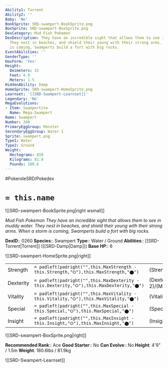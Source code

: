 ```yaml
---
Ability1: Torrent
Ability2: ''
Baby: 'No'
BookSprite: SRD-swampert-BookSprite.png
BoxSprite: SRD-swampert-BoxSprite.png
DexCategory: Mud Fish Pokemon
DexDescription: They have an incredible sight that allows them to see in muddy water.
  They nest in beaches, and shield their young with their strong arms. When a storm
  is coming, Swamperts build a fort with big rocks.
EventAbilities: ''
GenderType: ''
HasForm: 'Yes'
Height:
  Deimeters: 15
  Feet: 4.9
  Meters: 1.5
HiddenAbility: Damp
HomeSprite: SRD-swampert-HomeSprite.png
Learnset: '[[SRD-Swampert-Learnset]]'
Legendary: 'No'
MegaEvolutions:
- Item: Swampertite
  Name: Mega-Swampert
Name: Swampert
Number: 260
PrimaryEggGroup: Monster
SecondaryEggGroup: Water 1
Sprite: swampert.png
Type1: Water
Type2: Ground
Weight:
  Hectograms: 819
  Kilograms: 81.9
  Pounds: 180.6
---
```


#PokeroleSRD/Pokedex

# `= this.name`

![[SRD-swampert-BookSprite.png|right wsmall]]

*Mud Fish Pokemon*
*They have an incredible sight that allows them to see in muddy water. They nest in beaches, and shield their young with their strong arms. When a storm is coming, Swamperts build a fort with big rocks.*

**DexID**:: 0260
**Species**:: Swampert
**Type**:: Water / Ground
**Abilities**:: [[SRD-Torrent|Torrent]] ([[SRD-Damp|Damp]])
**Base HP**:: 6

![[SRD-swampert-HomeSprite.png|right]]

|           |                                                                                        |                                          |
| --------- | -------------------------------------------------------------------------------------- | ---------------------------------------- |
| Strength  | `= padleft(padright("",this.MaxStrength - this.Strength,"⭘"),this.MaxStrength,"⬤")`    | (Strength::3)/(MaxStrength::6)   |
| Dexterity | `= padleft(padright("",this.MaxDexterity - this.Dexterity,"⭘"),this.MaxDexterity,"⬤")` | (Dexterity:: 2)/(MaxDexterity::4) |
| Vitality  | `= padleft(padright("",this.MaxVitality - this.Vitality,"⭘"),this.MaxVitality,"⬤")`    | (Vitality::2)/(MaxVitality::5)   |
| Special   | `= padleft(padright("",this.MaxSpecial - this.Special,"⭘"),this.MaxSpecial,"⬤")`       | (Special::2)/(MaxSpecial::5)     |
| Insight   | `= padleft(padright("",this.MaxInsight - this.Insight,"⭘"),this.MaxInsight,"⬤")`       | (Insight::2)/(MaxInsight::5)     |

![[SRD-swampert-BoxSprite.png|right]]

**Recommended Rank**:: Ace
**Good Starter**:: No
**Can Evolve**:: No
**Height**: 4'9" / 1.5m
**Weight**: 180.6lbs / 81.9kg

![[SRD-Swampert-Learnset]]